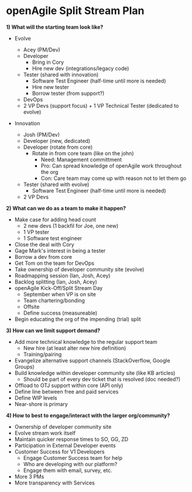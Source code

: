 # openAgile Split Stream Plan

**1) What will the starting team look like?**  

* Evolve
	* Acey (PM/Dev)
	* Developer
		* Bring in Cory
		* Hire new dev (integrations/legacy code)
	* Tester (shared with innovation)
		* Software Test Engineer (half-time until more is needed)
		* Hire new tester
		* Borrow tester (from support?)
	* DevOps
	* 2 VP Devs (support focus) + 1 VP Technical Tester (dedicated to evolve)

* Innovation
	* Josh (PM/Dev)
	* Developer (new, dedicated)
	* Developer (rotate from core)
		* Rotate in from core team (like on the john)
			* Need: Management committment
			* Pro: Can spread knowledge of openAgile work throughout the org
			* Con: Care team may come up with reason not to let them go
	* Tester (shared with evolve)
		* Software Test Engineer (half-time until more is needed) 
	* 2 VP Devs

**2) What can we do as a team to make it happen?**  

* Make case for adding head count
	* 2 new devs (1 backfil for Joe, one new)
	* 1 VP tester
	* 1 Software test engineer
* Close the deal with Cory
* Gage Mark's interest in being a tester
* Borrow a dev from core
* Get Tom on the team for DevOps
* Take ownership of developer community site (evolve)
* Roadmapping session (Ian, Josh, Acey)
* Backlog splitting (Ian, Josh, Acey)
* openAgile Kick-Off/Split Stream Day
	* September when VP is on site
	* Team chartering/bonding
	* Offsite
	* Define success (measureable)
* Begin educating the org of the impending (trial) split

**3) How can we limit support demand?**  

* Add more technical knowledge to the regular support team
	* New hire (at least alter new hire definition)
	* Training/pairing
* Evangelize alternative support channels (StackOverflow, Google Groups)
* Build knowledge within developer community site (like KB articles)
	* Should be part of every dev ticket that is resolved (doc needed?)
* Offload to OTJ support within core (API only)
* Define line between free and paid services
* Define WIP levels
* Near-shore is primary

**4) How to best to engage/interact with the larger org/community?**  

* Ownership of developer community site
* Evolve stream work itself
* Maintain quicker response times to SO, GG, ZD
* Participation in External Developer events
* Customer Success for V1 Developers
	* Engage Customer Success team for help
	* Who are developing with our platform?
	* Engage them with email, survey, etc.
* More 3 PMs
* More transparency with Services




